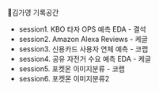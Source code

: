 📌김가영 기록공간

- session1. KBO 타자 OPS 예측 EDA - 결석<br>
- session2. Amazon Alexa Reviews - 케글<br>
- session3. 신용카드 사용자 연체 예측 - 코랩<br>
- session4. 공유 자전거 수요 예측 EDA - 케글<br> 
- session5. 포켓몬 이미지분류 - 코랩<br> 
- session6. 포켓몬 이미지분류2<br>
